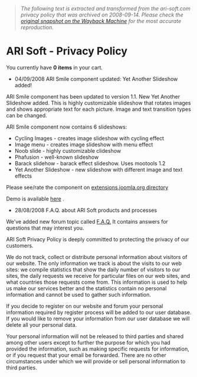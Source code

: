 > *The following text is extracted and transformed from the ari-soft.com privacy policy that was archived on 2008-09-14. Please check the [original snapshot on the Wayback Machine](https://web.archive.org/web/20080914163947id_/http%3A//www.ari-soft.com/privacy_policy.html) for the most accurate reproduction.*

# ARI Soft - Privacy Policy

You currently have **0 items** in your cart.

  * 04/09/2008 ARI Smile component updated: Yet Another Slideshow added!

ARI Smile component has been updated to version 1.1. New Yet Another Slideshow added. This is highly customizable slideshow that rotates images and shows appropriate text for each picture. Image and text transition types can be changed. 

ARI Smile component now contains 6 slideshows:

* Cycling Images - creates image slideshow with cycling effect   
* Image menu - creates image slideshow with menu effect   
* Noob slide - highly customizable clideshow  
* Phafusion - well-known slideshow  
* Barack slidehow - barack effect slideshow. Uses mootools 1.2  
* Yet Another Slideshow - new slideshow with different image and text effects

Please see/rate the component on [extensions.joomla.org directory](http://extensions.joomla.org/component/option,com_mtree/task,viewlink/link_id,5739/Itemid,35/ "ARI Smile")

Demo is available [here](http://www.demo2.ari-soft.com/index.php?option=com_content&view=article&id=50&Itemid=64 "ARI Smile demo") . 

  * 28/08/2008 F.A.Q. about ARI Soft products and processes

We've added new forum topic called [F.A.Q.](http://www.ari-soft.com/F.A.Q./232-F.A.Q.html#232 "F.A.Q.") It contains answers for questions that may interest you.


  


ARI Soft Privacy Policy is deeply committed to protecting the privacy of our customers.

We do not track, collect or distribute personal information about visitors of our website. The only information we track is about the visits to our web sites: we compile statistics that show the daily number of visitors to our sites, the daily requests we receive for particular files on our web sites, and what countries those requests come from. This information is used to help us make our services better and the statistics contain no personal information and cannot be used to gather such information.

If you decide to register on our website and forum your personal information required by register process will be added to our user database. If you would like to remove your information from our user database we will delete all your personal data.

Your personal information will not be released to third parties and shared among other users except to further the purpose for which you had provided the information, such as making specific requests for information, or if you request that your email be forwarded. There are no other circumstances under which we will provide or sell personal information to third parties. 
